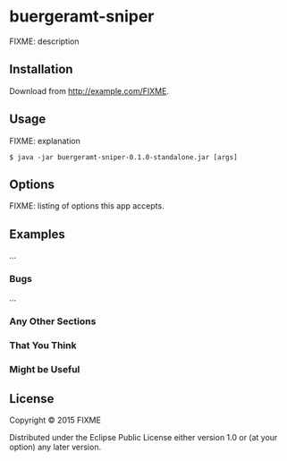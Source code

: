 # buergeramt-sniper

FIXME: description

## Installation

Download from http://example.com/FIXME.

## Usage

FIXME: explanation

    $ java -jar buergeramt-sniper-0.1.0-standalone.jar [args]

## Options

FIXME: listing of options this app accepts.

## Examples

...

### Bugs

...

### Any Other Sections
### That You Think
### Might be Useful

## License

Copyright © 2015 FIXME

Distributed under the Eclipse Public License either version 1.0 or (at
your option) any later version.
